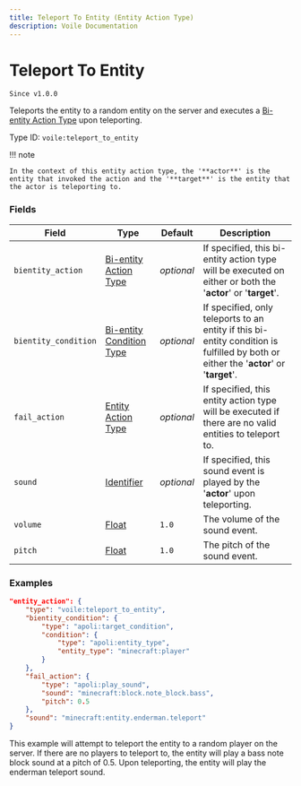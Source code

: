 ```yaml
---
title: Teleport To Entity (Entity Action Type)
description: Voile Documentation
---
```


# Teleport To Entity

`Since v1.0.0`

Teleports the entity to a random entity on the server and executes a [Bi-entity Action Type](https://origins.readthedocs.io/en/latest/types/bientity_action_types/) upon teleporting.

Type ID: `voile:teleport_to_entity`

!!! note
    
    In the context of this entity action type, the '**actor**' is the entity that invoked the action and the '**target**' is the entity that the actor is teleporting to.

### Fields

Field | Type | Default | Description
------|------|---------|------------
`bientity_action` | [Bi-entity Action Type](https://origins.readthedocs.io/en/latest/types/bientity_action_types/) | *optional* | If specified, this bi-entity action type will be executed on either or both the '**actor**' or '**target**'.
`bientity_condition` | [Bi-entity Condition Type](https://origins.readthedocs.io/en/latest/types/bientity_condition_types/) | *optional* | If specified, only teleports to an entity if this bi-entity condition is fulfilled by both or either the '**actor**' or '**target**'.
`fail_action` | [Entity Action Type](https://origins.readthedocs.io/en/latest/types/entity_action_types/) | *optional* | If specified, this entity action type will be executed if there are no valid entities to teleport to.
`sound` | [Identifier](https://origins.readthedocs.io/en/latest/types/data_types/identifier/) | *optional* | If specified, this sound event is played by the '**actor**' upon teleporting.
`volume` | [Float](https://origins.readthedocs.io/en/latest/types/data_types/float/) | `1.0` | The volume of the sound event.
`pitch` | [Float](https://origins.readthedocs.io/en/latest/types/data_types/float/) | `1.0` | The pitch of the sound event.

### Examples

```json
"entity_action": {
    "type": "voile:teleport_to_entity",
    "bientity_condition": {
        "type": "apoli:target_condition",
        "condition": {
            "type": "apoli:entity_type",
            "entity_type": "minecraft:player"
        }
    },
    "fail_action": {
        "type": "apoli:play_sound",
        "sound": "minecraft:block.note_block.bass",
        "pitch": 0.5
    },
    "sound": "minecraft:entity.enderman.teleport"
}
```

This example will attempt to teleport the entity to a random player on the server. If there are no players to teleport to, the entity will play a bass note block sound at a pitch of 0.5. Upon teleporting, the entity will play the enderman teleport sound.